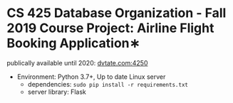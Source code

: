 # CS 425 Database Organization - Fall 2019 Course Project: Airline Flight Booking Application∗
publically available until 2020: [dvtate.com:4250](http://dvtate.com:4250)
- Environment: Python 3.7+, Up to date Linux server
  - dependencies: `sudo pip install -r requirements.txt`
  - server library: Flask
